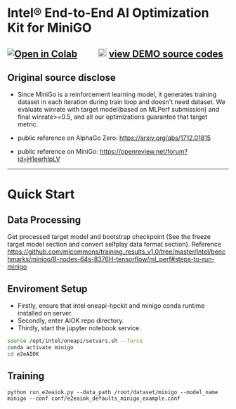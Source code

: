 # Intel® End-to-End AI Optimization Kit for MiniGO


[![Open in Colab](https://colab.research.google.com/assets/colab-badge.svg)](https://colab.research.google.com/github/intel/e2eAIOK/blob/main/demo/builtin/minigo/MiniGo_DEMO.ipynb)&emsp;&emsp;  <img width="20" height="20" src="https://github.githubassets.com/images/modules/logos_page/GitHub-Mark.png"> [view DEMO source codes](https://github.com/intel/e2eAIOK/blob/main/demo/builtin/minigo/MiniGo_DEMO.ipynb)
---

## Original source disclose
* Since MiniGo is a reinforcement learning model, it generates training dataset in each iteration during train loop and doesn't need dataset. We evaluate winrate with target model(based on MLPerf submission) and final winrate>=0.5, and all our optimizations guarantee that target metric.

* public reference on AlphaGo Zero: https://arxiv.org/abs/1712.01815

* public reference on MiniGo: https://openreview.net/forum?id=H1eerhIpLV

---

# Quick Start

## Data Processing
Get processed target model and bootstrap checkpoint (See the freeze target model section and convert selfplay data format section). Reference https://github.com/mlcommons/training_results_v1.0/tree/master/Intel/benchmarks/minigo/8-nodes-64s-8376H-tensorflow/ml_perf#steps-to-run-minigo


## Enviroment Setup
* Firstly, ensure that intel oneapi-hpckit and minigo conda runtime installed on server.
* Secondly, enter AIOK repo directory.
* Thirdly, start the jupyter notebook service.

``` bash
source /opt/intel/oneapi/setvars.sh --force
conda activate minigo
cd e2eAIOK
```

## Training
```
python run_e2eaiok.py --data_path /root/dataset/minigo --model_name minigo --conf conf/e2eaiok_defaults_minigo_example.conf
```
